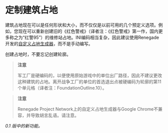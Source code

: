 # 定制建筑占地

建筑占地现在可以是任何形状和大小，而不仅仅是以前可用的几个预定义选项。例如，您现在可以重新创建旧的《红色警戒》（译者注：《红色警戒》第一作，国内更多称之为“红警95”）的维修站占地。INI编码相当复杂，因此建议使用Renegade开发的[自定义占地生成器](../../_downloads/custom_foundation.html)，而不是手动编写。

创建占地时，不要忘记创建轮廓。

> **注意**
>
> 军工厂是硬编码的，以便使用原始游戏中的单位出厂路径，因此不建议更改这种建筑的占地。离开战争工厂的单位的首选退出点被硬编码为轮廓的第11个单元格（译者注：FoundationOutline.10）。
>

> **注意**
>
> Renegade Project Network上的自定义占地生成器与Google Chrome不兼容，并导致胡言乱语。请注意。
>

*0.1 版中的新功能。*